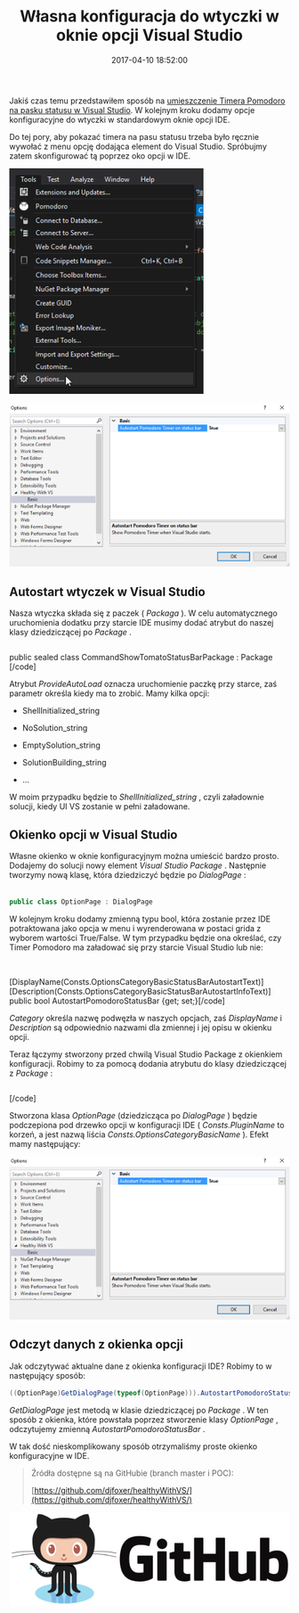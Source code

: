 ﻿---
layout:     post
title:      Własna konfiguracja do wtyczki w oknie opcji Visual Studio
date:       2017-04-10 18:52:00
summary:    Jakiś czas temu przedstawiłem sposób na umieszczenie Timera Pomodoro na pasku statusu w Visual Studio. W kolejnym kroku dodamy opcje konfiguracyjne do wtyczki w standardowym oknie opcji IDE.Do tej pory, aby pokazać timera na pasu statusu trzeba było ręcznie wywołać z menu opcję dodająca element do V...
categories: windows oprogramowanie programowanie
---



Jakiś czas temu przedstawiłem sposób na [umieszczenie Timera Pomodoro na pasku statusu w Visual Studio](https://www.dobreprogramy.pl/djfoxer/Wlasny-dodatek-Timer-Pomodoro-na-pasku-statusu-Visual-Studio,80247.html). W kolejnym kroku dodamy opcje konfiguracyjne do wtyczki w standardowym oknie opcji IDE.


Do tej pory, aby pokazać timera na pasu statusu trzeba było ręcznie wywołać z menu opcję dodająca element do Visual Studio. Spróbujmy zatem skonfigurować tą poprzez oko opcji w IDE.



![desk](https://raw.githubusercontent.com/djfoxer/djfoxer.github.io/master/_img/2017-4-10-_12_/g_-_608x405_-_-_80415x20170410185129_0.png)




![desk](https://raw.githubusercontent.com/djfoxer/djfoxer.github.io/master/_img/2017-4-10-_12_/g_-_608x405_-_-_80415x20170410184228_0.PNG)





## Autostart wtyczek w Visual Studio


Nasza wtyczka składa się z paczek ( *Packaga* ). W celu automatycznego uruchomienia dodatku przy starcie IDE musimy dodać atrybut do naszej klasy dziedziczącej po  *Package* .


```csharp


```

public sealed class CommandShowTomatoStatusBarPackage : Package
[/code]

Atrybut  *ProvideAutoLoad*  oznacza uruchomienie paczkę przy starce, zaś parametr określa kiedy ma to zrobić. Mamy kilka opcji:



  * ShellInitialized_string


  * NoSolution_string


  * EmptySolution_string


  * SolutionBuilding_string


  * ...



W moim przypadku będzie to  *ShellInitialized_string* , czyli załadownie solucji, kiedy UI VS zostanie w pełni załadowane.

 


## Okienko opcji w Visual Studio


Własne okienko w oknie konfiguracyjnym można umieścić bardzo prosto. Dodajemy do solucji nowy element  *Visual Studio Package* . Następnie tworzymy nową klasę, która dziedziczyć będzie po  *DialogPage* :


```csharp

public class OptionPage : DialogPage

```


W kolejnym kroku dodamy zmienną typu bool, która zostanie przez IDE potraktowana jako opcja w menu i wyrenderowana w postaci grida z wyborem wartości True/False. W tym przypadku będzie ona określać, czy Timer Pomodoro ma załadować się przy starcie Visual Studio lub nie:


```csharp



```

[DisplayName(Consts.OptionsCategoryBasicStatusBarAutostartText)]
[Description(Consts.OptionsCategoryBasicStatusBarAutostartInfoText)]
public bool AutostartPomodoroStatusBar {get; set;}[/code]

 *Category*  określa nazwę podwęzła w naszych opcjach, zaś  *DisplayName*  i  *Description*  są odpowiednio nazwami dla zmiennej i jej opisu w okienku opcji.

Teraz łączymy stworzony przed chwilą Visual Studio Package z okienkiem konfiguracji. Robimy to za pomocą dodania atrybutu do klasy dziedziczącej z  *Package* :


```csharp


```

[/code]

Stworzona klasa  *OptionPage*  (dziedzicząca po  *DialogPage* ) będzie podczepiona pod drzewko opcji w konfiguracji IDE ( *Consts.PluginName*  to korzeń, a jest nazwą liścia  *Consts.OptionsCategoryBasicName* ). Efekt mamy następujący:




![desk](https://raw.githubusercontent.com/djfoxer/djfoxer.github.io/master/_img/2017-4-10-_12_/g_-_608x405_-_-_80415x20170410184228_0.PNG)





## Odczyt danych z okienka opcji


Jak odczytywać aktualne dane z okienka konfiguracji IDE? Robimy to w następujący sposób:


```csharp
((OptionPage)GetDialogPage(typeof(OptionPage))).AutostartPomodoroStatusBar;

```


 *GetDialogPage*  jest metodą w klasie dziedziczącej po  *Package* . W ten sposób z okienka, które powstała poprzez stworzenie klasy  *OptionPage* , odczytujemy zmienną  *AutostartPomodoroStatusBar* .


W tak dość nieskomplikowany sposób otrzymaliśmy proste okienko konfiguracyjne w IDE.

<blockquote>
<p>Źródła dostępne są na GitHubie (branch master i POC):

[https://github.com/djfoxer/healthyWithVS/](https://github.com/djfoxer/healthyWithVS/)</p>
</blockquote>


![desk](https://raw.githubusercontent.com/djfoxer/djfoxer.github.io/master/_img/2017-4-10-_12_/g_-_608x405_-_-_80415x20170410184234_0.png)


